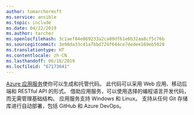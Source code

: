 ```yaml
---
author: tomarchermsft
ms.service: ansible
ms.topic: include
ms.date: 04/22/2019
ms.author: tarcher
ms.openlocfilehash: 3c1aef84e069233a2ca89df61e6b32aa8cf5c76b
ms.sourcegitcommit: 3e98da33c41a7bbd724f644ce7dedee169eb5028
ms.translationtype: HT
ms.contentlocale: zh-CN
ms.lasthandoff: 06/18/2019
ms.locfileid: "67173641"
---
```

[Azure 应用服务](/azure/app-service/overview)使你可以生成和托管代码。 此代码可以采用 Web 应用、移动后端和 RESTful API 的形式。 借助应用服务，可以使用选择的编程语言开发代码，而无需管理基础结构。 应用服务支持 Windows 和 Linux。 支持从任何 Git 存储库进行自动部署，包括 GitHub 和 Azure DevOps。